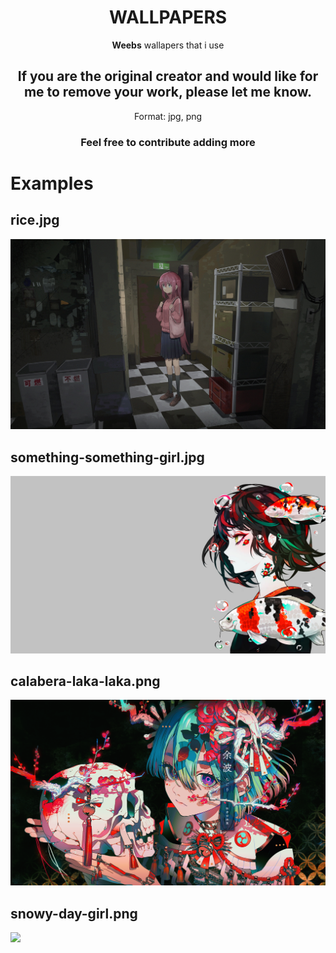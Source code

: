 <div align="center">
<h1>WALLPAPERS</h1>
<b>Weebs</b> wallapers that i use</br>

## If you are the original creator and would like for me to remove your work, please let me know.
Format: jpg, png</br>

### Feel free to contribute adding more
</div>
<h1>Examples</h1>
<h2> rice.jpg</h2></hr>
<img src="./anime/rice.jpg">

<h2>something-something-girl.jpg</h2></hr>
<img src="./anime/something-something-girl.jpg">

<h2> calabera-laka-laka.png</h2>  </hr>
<img src="./anime/calabera-laka-laka.png">


<h2> snowy-day-girl.png</h2>  </hr>
<img src="./anime/snowy-day-girl.png">



